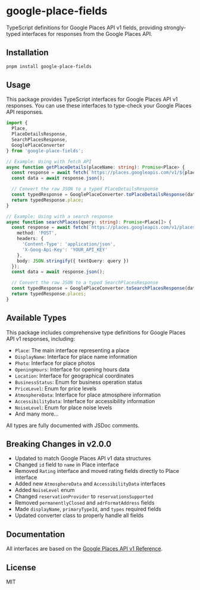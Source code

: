 # google-place-fields

TypeScript definitions for Google Places API v1 fields, providing strongly-typed interfaces for responses from the Google Places API.

## Installation

```bash
pnpm install google-place-fields
```

## Usage

This package provides TypeScript interfaces for Google Places API v1 responses. You can use these interfaces to type-check your Google Places API responses.

```typescript
import {
  Place,
  PlaceDetailsResponse,
  SearchPlacesResponse,
  GooglePlaceConverter
} from 'google-place-fields';

// Example: Using with fetch API
async function getPlaceDetails(placeName: string): Promise<Place> {
  const response = await fetch(`https://places.googleapis.com/v1/${placeName}?key=YOUR_API_KEY`);
  const data = await response.json();

  // Convert the raw JSON to a typed PlaceDetailsResponse
  const typedResponse = GooglePlaceConverter.toPlaceDetailsResponse(data);
  return typedResponse.place;
}

// Example: Using with a search response
async function searchPlaces(query: string): Promise<Place[]> {
  const response = await fetch(`https://places.googleapis.com/v1/places:searchText`, {
    method: 'POST',
    headers: {
      'Content-Type': 'application/json',
      'X-Goog-Api-Key': 'YOUR_API_KEY'
    },
    body: JSON.stringify({ textQuery: query })
  });
  const data = await response.json();

  // Convert the raw JSON to a typed SearchPlacesResponse
  const typedResponse = GooglePlaceConverter.toSearchPlacesResponse(data);
  return typedResponse.places;
}
```

## Available Types

This package includes comprehensive type definitions for Google Places API v1 responses, including:

- `Place`: The main interface representing a place
- `DisplayName`: Interface for place name information
- `Photo`: Interface for place photos
- `OpeningHours`: Interface for opening hours data
- `Location`: Interface for geographical coordinates
- `BusinessStatus`: Enum for business operation status
- `PriceLevel`: Enum for price levels
- `AtmosphereData`: Interface for place atmosphere information
- `AccessibilityData`: Interface for accessibility information
- `NoiseLevel`: Enum for place noise levels
- And many more...

All types are fully documented with JSDoc comments.

## Breaking Changes in v2.0.0

- Updated to match Google Places API v1 data structures
- Changed `id` field to `name` in Place interface
- Removed `Rating` interface and moved rating fields directly to Place interface
- Added new `AtmosphereData` and `AccessibilityData` interfaces
- Added `NoiseLevel` enum
- Changed `reservationProvider` to `reservationsSupported`
- Removed `permanentlyClosed` and `adrFormatAddress` fields
- Made `displayName`, `primaryTypeId`, and `types` required fields
- Updated converter class to properly handle all fields

## Documentation

All interfaces are based on the [Google Places API v1 Reference](https://developers.google.com/maps/documentation/places/web-service/reference/rest/v1/places).

## License

MIT